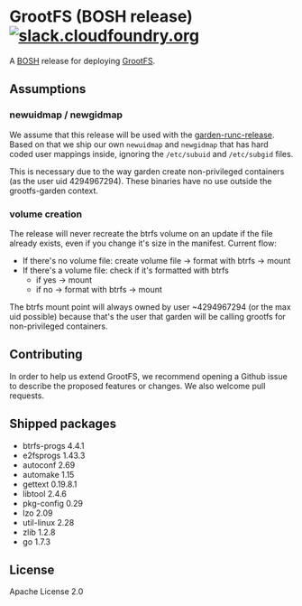 # GrootFS (BOSH release) [![slack.cloudfoundry.org](https://slack.cloudfoundry.org/badge.svg)](https://slack.cloudfoundry.org)

A [BOSH](http://docs.cloudfoundry.org/bosh/) release for deploying
[GrootFS](https://github.com/cloudfoundry/grootfs).

## Assumptions

### newuidmap / newgidmap

We assume that this release will be used with the
[garden-runc-release](https://github.com/cloudfoundry/garden-runc-release).
Based on that we ship our own `newuidmap` and `newgidmap` that has hard coded
user mappings inside, ignoring the `/etc/subuid` and `/etc/subgid` files.

This is necessary due to the way garden create non-privileged containers
(as the user uid 4294967294). These binaries have no use outside the
grootfs-garden context.

### volume creation

The release will never recreate the btrfs volume on an update if the file already exists,
even if you change it's size in the manifest. Current flow:

* If there's no volume file: create volume file -> format with btrfs -> mount
* If there's a volume file: check if it's formatted with btrfs
  * if yes -> mount
  * if no -> format with btrfs -> mount

The btrfs mount point will always owned by user ~4294967294 (or the max uid possible)
because that's the user that garden will be calling grootfs for non-privileged containers.

## Contributing

In order to help us extend GrootFS, we recommend opening a Github issue to
describe the proposed features or changes. We also welcome pull requests.

## Shipped packages

* btrfs-progs 4.4.1
* e2fsprogs 1.43.3
* autoconf 2.69
* automake 1.15
* gettext 0.19.8.1
* libtool 2.4.6
* pkg-config 0.29
* lzo 2.09
* util-linux 2.28
* zlib 1.2.8
* go 1.7.3

## License

Apache License 2.0
